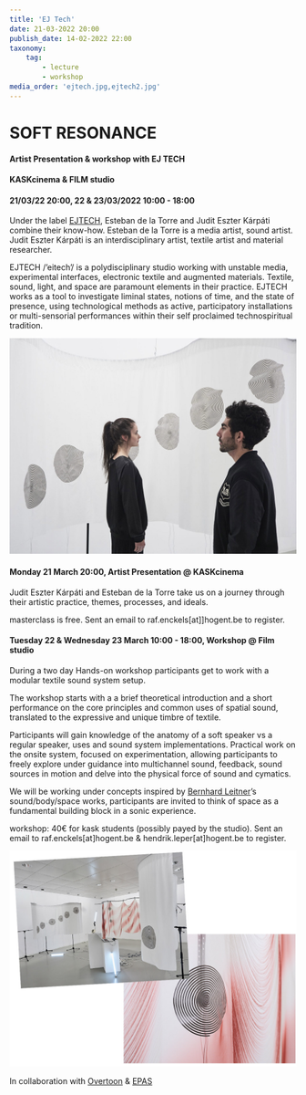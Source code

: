 ```yaml
---
title: 'EJ Tech'
date: 21-03-2022 20:00
publish_date: 14-02-2022 22:00
taxonomy:
    tag:
        - lecture
        - workshop
media_order: 'ejtech.jpg,ejtech2.jpg'
---
```

# SOFT RESONANCE
#### Artist Presentation & workshop with EJ TECH
#### KASKcinema & FILM studio
#### 21/03/22 20:00, 22 & 23/03/2022 10:00 - 18:00
Under the label [EJTECH](https://ejtech.studio/), Esteban de la Torre and Judit Eszter Kárpáti combine their know-how. Esteban de la Torre is a media artist, sound artist. Judit Eszter Kárpáti is an interdisciplinary artist, textile artist and material researcher.

EJTECH /’eitech’/ is a polydisciplinary studio working with unstable media, experimental interfaces, electronic textile and augmented materials. Textile, sound, light, and space are paramount elements in their practice. EJTECH works as a tool to investigate liminal states, notions of time, and the state of presence, using technological methods as active, participatory installations or multi-sensorial performances within their self proclaimed technospiritual tradition.

![](ejtech.jpg)

#### Monday 21 March 20:00, Artist Presentation @ KASKcinema
Judit Eszter Kárpáti and Esteban de la Torre take us on a journey through their artistic practice, themes, processes, and ideals.

masterclass is free. Sent an email to raf.enckels[at]]hogent.be to register.

#### Tuesday 22 & Wednesday 23 March 10:00 - 18:00,	Workshop @ Film studio
During a two day Hands-on workshop participants get to work with a modular textile sound system setup.

The workshop starts with a a brief theoretical introduction and a short performance on the core principles and common uses of spatial sound, translated to the expressive and unique timbre of textile.

Participants will gain knowledge of the anatomy of a soft speaker vs a regular speaker, uses and sound system implementations. Practical work on the onsite system, focused on experimentation, allowing participants to freely explore under guidance into multichannel sound, feedback, sound sources in motion and delve into the physical force of sound and cymatics.

We will be working under concepts inspired by [Bernhard Leitner](https://www.bernhardleitner.at/en)’s sound/body/space works, participants are invited to think of space as a fundamental building block in a sonic experience.

workshop: 40€ for kask students (possibly payed by the studio). Sent an email to raf.enckels[at]hogent.be & hendrik.leper[at]hogent.be to register.

![](ejtech2.jpg)

In collaboration with [Overtoon](https://www.overtoon.org/) & [EPAS](https://www.epasound.org/)
